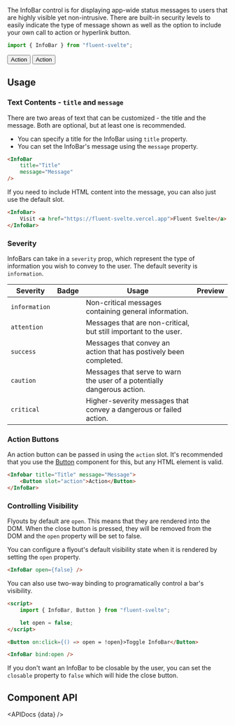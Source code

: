 <script lang="ts">
    import { InfoBar, InfoBadge, Button } from "$lib";
    import { Showcase, APIDocs } from "$site/lib";

    import data from "$lib/InfoBar/InfoBar.svelte?raw&sveld";
</script>

The InfoBar control is for displaying app-wide status messages to users that are highly visible yet non-intrusive. There are built-in security levels to easily indicate the type of message shown as well as the option to include your own call to action or hyperlink button.

```ts
import { InfoBar } from "fluent-svelte";
```

<Showcase repl="789be6a7b377455aab6f44e123885423" columns={2}>
    <InfoBar title="Title" message="Message">
        <Button slot="action">Action</Button>
    </InfoBar>
    <InfoBar title="Title" message="Message" severity="attention">
        <Button slot="action" variant="accent">Action</Button>
    </InfoBar>
    <InfoBar title="Title" message="Message" closable={false} />
    <InfoBar title="Title" message="Message" severity="success" />
    <InfoBar title="Title" message="Message" severity="caution" />
    <InfoBar title="Title" message="Message" severity="critical" />
</Showcase>

## Usage

### Text Contents - `title` and `message`

There are two areas of text that can be customized - the title and the message. Both are optional, but at least one is recommended.
- You can specify a title for the InfoBar using `title` property.
- You can set the InfoBar's message using the `message` property.

```html
<InfoBar
    title="Title"
    message="Message"
/>
```

If you need to include HTML content into the message, you can also just use the default slot.

```html
<InfoBar>
    Visit <a href="https://fluent-svelte.vercel.app">Fluent Svelte</a> for some neat fluent design components!
</InfoBar>
```

### Severity

InfoBars can take in a `severity` prop, which represent the type of information you wish to convey to the user. The default severity is `information`.

| Severity      | Badge                                | Usage                                                                   | Preview                                                |
| ------------- | ------------------------------------ | ----------------------------------------------------------------------- | ------------------------------------------------------ |
| `information` | <InfoBadge severity="information" /> | Non-critical messages containing general information.                   | <InfoBar severity="information" title="Information" /> |
| `attention`   | <InfoBadge severity="attention" />   | Messages that are non-critical, but still important to the user.        | <InfoBar severity="attention" title="Attention" />     |
| `success`     | <InfoBadge severity="success" />     | Messages that convey an action that has postively been completed.       | <InfoBar severity="success" title="Success" />         |
| `caution`     | <InfoBadge severity="caution" />     | Messages that serve to warn the user of a potentially dangerous action. | <InfoBar severity="caution" title="Caution" />         |
| `critical`    | <InfoBadge severity="critical" />    | Higher-severity messages that convey a dangerous or failed action.      | <InfoBar severity="critical" title="Critical" />       |

### Action Buttons

An action button can be passed in using the `action` slot. It's recommended that you use the [Button](/docs/components/button) component for this, but any HTML element is valid.

```html
<Infobar title="Title" message="Message">
    <Button slot="action">Action</Button>
</InfoBar>
```

### Controlling Visibility

Flyouts by default are `open`. This means that they are rendered into the DOM. When the close button is pressed, they will be removed from the DOM and the `open` property will be set to false.

You can configure a flyout's default visibility state when it is rendered by setting the `open` property.

```html
<InfoBar open={false} />
```

You can also use two-way binding to programatically control a bar's visibility.

```html
<script>
    import { InfoBar, Button } from "fluent-svelte";

    let open = false;
</script>

<Button on:click={() => open = !open}>Toggle InfoBar</Button>

<InfoBar bind:open />
```

If you don't want an InfoBar to be closable by the user, you can set the `closable` property to `false` which will hide the close button.

## Component API

<APIDocs {data} />
